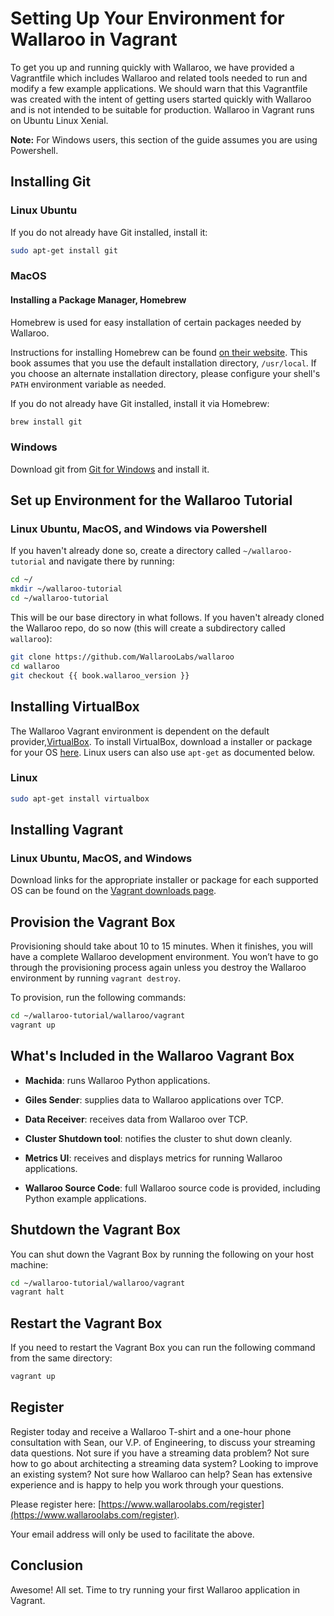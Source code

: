 # Setting Up Your Environment for Wallaroo in Vagrant

To get you up and running quickly with Wallaroo, we have provided a Vagrantfile which includes Wallaroo and related tools needed to run and modify a few example applications. We should warn that this Vagrantfile was created with the intent of getting users started quickly with Wallaroo and is not intended to be suitable for production. Wallaroo in Vagrant runs on Ubuntu Linux Xenial.

**Note:** For Windows users, this section of the guide assumes you are using Powershell.

## Installing Git

### Linux Ubuntu

If you do not already have Git installed, install it:

```bash
sudo apt-get install git
```

### MacOS

#### Installing a Package Manager, Homebrew

Homebrew is used for easy installation of certain packages needed by Wallaroo.

Instructions for installing Homebrew can be found [on their website](http://brew.sh/).  This book assumes that you use the default installation directory, `/usr/local`.  If you choose an alternate installation directory, please configure your shell's `PATH` environment variable as needed.

If you do not already have Git installed, install it via Homebrew:

```bash
brew install git
```

### Windows

Download git from [Git for Windows](https://gitforwindows.org/) and install it.

## Set up Environment for the Wallaroo Tutorial

### Linux Ubuntu, MacOS, and Windows via Powershell

If you haven't already done so, create a directory called `~/wallaroo-tutorial` and navigate there by running:

```bash
cd ~/
mkdir ~/wallaroo-tutorial
cd ~/wallaroo-tutorial
```

This will be our base directory in what follows. If you haven't already cloned the Wallaroo repo, do so now (this will create a subdirectory called `wallaroo`):

```bash
git clone https://github.com/WallarooLabs/wallaroo
cd wallaroo
git checkout {{ book.wallaroo_version }}
```

## Installing VirtualBox

The Wallaroo Vagrant environment is dependent on the default provider,[VirtualBox](https://www.vagrantup.com/docs/virtualbox/). To install VirtualBox, download a installer or package for your OS [here](https://www.virtualbox.org/wiki/Downloads). Linux users can also use `apt-get` as documented below.

### Linux

```bash
sudo apt-get install virtualbox
```

## Installing Vagrant

### Linux Ubuntu, MacOS, and Windows

Download links for the appropriate installer or package for each supported OS can be found on the [Vagrant downloads page](https://www.vagrantup.com/downloads.html).

## Provision the Vagrant Box

Provisioning should take about 10 to 15 minutes. When it finishes, you will have a complete Wallaroo development environment. You won’t have to go through the provisioning process again unless you destroy the Wallaroo environment by running `vagrant destroy`.

To provision, run the following commands:

```bash
cd ~/wallaroo-tutorial/wallaroo/vagrant
vagrant up
```

## What's Included in the Wallaroo Vagrant Box

* **Machida**: runs Wallaroo Python applications.

* **Giles Sender**: supplies data to Wallaroo applications over TCP.

* **Data Receiver**: receives data from Wallaroo over TCP.

* **Cluster Shutdown tool**: notifies the cluster to shut down cleanly.

* **Metrics UI**: receives and displays metrics for running Wallaroo applications.

* **Wallaroo Source Code**: full Wallaroo source code is provided, including Python example applications.

## Shutdown the Vagrant Box

You can shut down the Vagrant Box by running the following on your host machine:

```bash
cd ~/wallaroo-tutorial/wallaroo/vagrant
vagrant halt
```

## Restart the Vagrant Box

If you need to restart the Vagrant Box you can run the following command from the same directory:

```bash
vagrant up
```

## Register

Register today and receive a Wallaroo T-shirt and a one-hour phone consultation with Sean, our V.P. of Engineering, to discuss your streaming data questions. Not sure if you have a streaming data problem? Not sure how to go about architecting a streaming data system? Looking to improve an existing system? Not sure how Wallaroo can help? Sean has extensive experience and is happy to help you work through your questions.

Please register here: [https://www.wallaroolabs.com/register](https://www.wallaroolabs.com/register).

Your email address will only be used to facilitate the above.

## Conclusion

Awesome! All set. Time to try running your first Wallaroo application in Vagrant.
